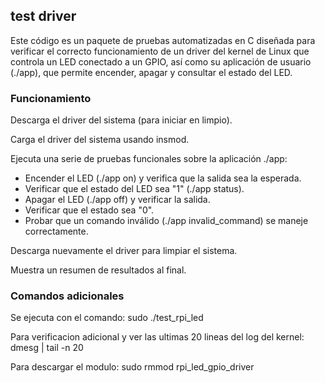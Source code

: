 ## test driver 

Este código es un paquete de pruebas automatizadas en C diseñada para verificar el correcto funcionamiento de un driver del kernel de Linux que controla un LED conectado a un GPIO, así como su aplicación de usuario (./app), que permite encender, apagar y consultar el estado del LED.

### Funcionamiento

 Descarga el driver del sistema (para iniciar en limpio).

 Carga el driver del sistema usando insmod.
 
 Ejecuta una serie de pruebas funcionales sobre la aplicación ./app:
 - Encender el LED (./app on) y verifica que la salida sea la esperada.
 - Verificar que el estado del LED sea "1" (./app status).
 - Apagar el LED (./app off) y verificar la salida.
 - Verificar que el estado sea "0".
 - Probar que un comando inválido (./app invalid_command) se maneje correctamente.

 Descarga nuevamente el driver para limpiar el sistema.
 
 Muestra un resumen de resultados al final.

### Comandos adicionales

Se ejecuta con el comando:
sudo ./test_rpi_led

Para verificacion adicional y ver las ultimas 20 lineas del log del kernel:
dmesg | tail -n 20 

Para descargar el modulo:
sudo rmmod rpi_led_gpio_driver


